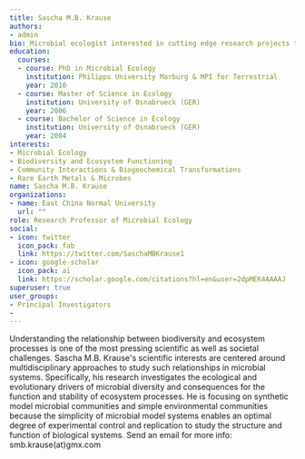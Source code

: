 ```yaml
---
title: Sascha M.B. Krause
authors:
- admin
bio: Microbial ecologist interested in cutting edge research projects that benefit the environment and society. 
education:
  courses:
  - course: PhD in Microbial Ecology
    institution: Philipps University Marburg & MPI for Terrestrial                    Microbiology (GER)
    year: 2010
  - course: Master of Science in Ecology
    institution: University of Osnabrueck (GER)
    year: 2006
  - course: Bachelor of Science in Ecology
    institution: University of Osnabrueck (GER)
    year: 2004
interests:
- Microbial Ecology 
- Biodiversity and Ecosystem Functioning
- Community Interactions & Biogeochemical Transformations
- Rare Earth Metals & Microbes
name: Sascha M.B. Krause
organizations:
- name: East China Normal University
  url: ""
role: Research Professor of Microbial Ecology
social:
- icon: twitter
  icon_pack: fab
  link: https://twitter.com/SaschaMBKrause1
- icon: google-scholar
  icon_pack: ai
  link: https://scholar.google.com/citations?hl=en&user=2dpMEK4AAAAJ
superuser: true
user_groups:
- Principal Investigators
- 
---
```


Understanding the relationship between biodiversity and ecosystem processes is one of the most pressing scientific as well as societal challenges. Sascha M.B. Krause's scientific interests are centered around multidisciplinary approaches to study such relationships in microbial systems. Specifically, his research investigates the ecological and evolutionary drivers of microbial diversity and consequences for the function and stability of ecosystem processes. He is focusing on synthetic model microbial communities and simple environmental communities because the simplicity of microbial model systems enables an optimal degree of experimental control and replication to study the structure and function of biological systems. Send an email for more info: smb.krause(at)gmx.com
